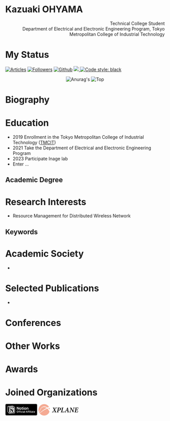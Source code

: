 <!--
<div style="text-align: center;">
<b> CURRICULUM VITAE
</div>
-->

# Kazuaki OHYAMA
<div style="text-align: right;">
Technical College Student
<br>
Department of Electrical and Electronic Engineering Program, Tokyo Metropolitan College of Industrial Technology
</div>

# My Status
[![Articles](https://badgen.org/img/qiita/m20027/articles?style=plastic)](https://qiita.com/m20027) [![Followers](https://badgen.org/img/qiita/m20027/followers?style=plastic)](https://qiita.com/m20027) [![Github](https://img.shields.io/github/followers/m20027?label=Follow&style=social)](https://github.com/m20027) <a href="https://scholar.google.com/citations?user=wf9rol4AAAAJ&hl=en" target="_blank" rel="noopener noreferrer"> <img src="https://addons.mozilla.org/user-media/addon_icons/602/602626-64.png?modified=1628718767" width="20">
</a> [![Code style: black](https://img.shields.io/badge/code%20style-black-000000.svg)](https://github.com/psf/black)

<div align="center"> 
     <img height=250 src="https://github-readme-stats.vercel.app/api?username=m20027&show_icons=true&theme=dark&lcache_seconds=1800&count_private=true&locale=en&langs_count=10" alt=Anurag's GitHub stats"/>
</a> <img height=250 src="https://github-readme-stats.vercel.app/api/top-langs/?username=m20027&theme=dark" alt=Top Langs/>
</a>
</div>

# Biography
<!--
I’m currently studying electrical and electronics at a technical college in Tokyo.
-->

# Education
- 2019 Enrollment in the Tokyo Metropolitan College of Industrial Technology ([TMCIT](https://www.metro-cit.ac.jp/))
- 2021 Take the Department of Electrical and Electronic Engineering Program
- 2023 Participate Inage lab
- Enter ...

## Academic Degree

# Research Interests
- Resource Management for Distributed Wireless Network

## Keywords

# Academic Society
- 

# Selected Publications
- 

# Conferences

# Other Works

# Awards

# Joined Organizations
</ul>
<img src="./photos/affiliate-black.svg" alt="notion-affiliate-black" width="20%" height="13%"> <img src="./photos/cropped-Xplanehori.jpg" alt="cropped-Xplanehori" width="25%">
</ul>

<!--
# Contact Information
--!>
<!---m20027/m20027 is a ✨ special ✨ repository because its `README.md` (this file) appears on your GitHub profile.
You can click the Preview link to take a look at your changes.--->
